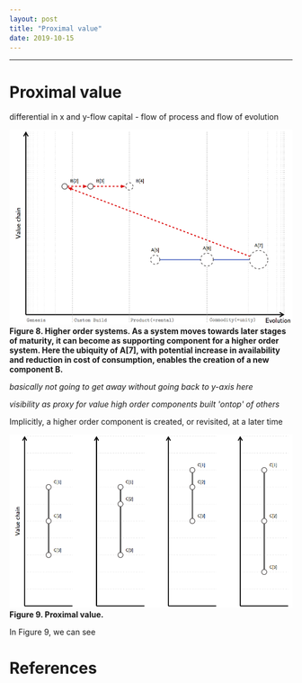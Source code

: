 ```yaml
---
layout: post
title: "Proximal value"
date: 2019-10-15
---
```


***

# Proximal value

differential in x and y-flow capital - flow of process and flow of evolution



![Figure 8](/assets/0001_Structural_Deepening_Fig08.png)
**Figure 8. Higher order systems. As a system moves towards later stages of maturity, it can become as supporting component for a higher order system. Here the ubiquity of A[7], with potential increase in availability and reduction in cost of consumption, enables the creation of a new component B.**

*basically not going to get away without going back to y-axis here*

*visibility as proxy for value*
*high order components built 'ontop' of others*

Implicitly, a higher order component is created, or revisited, at a later time

![Figure 9](/assets/0001_Structural_Deepening_Fig09.png)
**Figure 9. Proximal value.**

In Figure 9, we can see


# References

[^adnerKapoor2016]: Adner, R. and Kapoor, R., Innovation ecosystems and the pace of substitution: Re-examining technology S-curves, Strategic Management Journal, 37: 625-648, 2016

[^arthur2007]: Arthur, W. Brian, The Structure of Invention, Research Policy, 36, pages 274-287, 2007

[^arthur2009]: Arthur, W. Brian, The Nature of Technology, Penguin Books UK, 2009

[^otis1997]: Otis, 1997

[^wardley2016]: Wardley, S., Topographical intelligence in business, 2016
